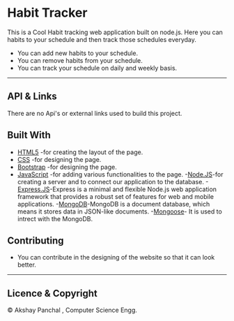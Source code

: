# Habit Tracker
This is a Cool Habit tracking web application built on node.js. Here you can habits to your schedule and then track those schedules everyday.

- You can add new habits to your schedule.
- You can remove habits from your schedule.
- You can track your schedule on daily and weekly basis.

---
## API & Links
  There are no Api's or external links used to build this project.
  
  ## Built With
  
  - [HTML5]( https://www.w3schools.com/html/) -for creating the layout of the page.
  - [CSS]( https://www.w3schools.com/css/) -for designing the page.
  - [Bootstrap]( https://getbootstrap.com/) -for designing the page.
  - [JavaScript]( https://www.javascript.com/) -for adding various functionalities to the page.
  -[Node.JS](https://nodejs.org/en/)-for creating a server and to connect our application to the database.
  -[Express.JS](https://expressjs.com/)-Express is a minimal and flexible Node.js web application framework that provides a robust set of features for web and mobile applications.
  -[MongoDB](https://www.mongodb.com/)-MongoDB is a document database, which means it stores data in JSON-like documents.
  -[Mongoose](https://mongoosejs.com/)- It is used to intrect with the MongoDB.
  
 
  
  ## Contributing
  - You can contribute in the designing of the website so that it can look better.
---
## Licence & Copyright
&copy; Akshay Panchal , Computer Science Engg.

